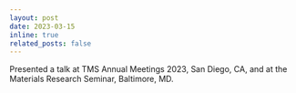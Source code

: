 ```yaml
---
layout: post
date: 2023-03-15
inline: true
related_posts: false
---
```


Presented a talk at TMS Annual Meetings 2023, San Diego, CA, and at the Materials Research Seminar, Baltimore, MD.
